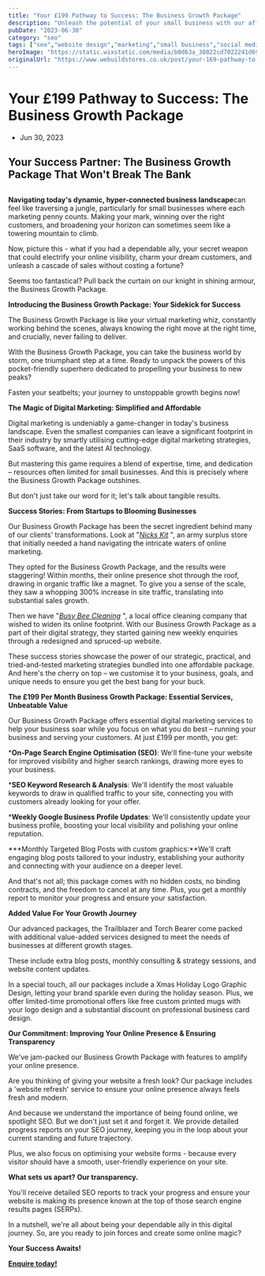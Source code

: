 ```yaml
---
title: "Your £199 Pathway to Success: The Business Growth Package"
description: "Unleash the potential of your small business with our affordable Business Growth Package. Discover a hassle-free pathway to digital marketing success that won't break the bank"
pubDate: "2023-06-30"
category: "seo"
tags: ["seo","website design","marketing","small business","social media"]
heroImage: "https://static.wixstatic.com/media/b0d63a_38822cd7022241d69e887805d0c0cd35~mv2.jpg/v1/fill/w_740,h_420,al_c,q_90,usm_0.66_1.00_0.01,enc_avif,quality_auto/b0d63a_38822cd7022241d69e887805d0c0cd35~mv2.jpg"
originalUrl: "https://www.webuildstores.co.uk/post/your-169-pathway-to-success"
---
```


# Your £199 Pathway to Success: The Business Growth Package

 * Jun 30, 2023

## Your Success Partner: The Business Growth Package That Won't Break The Bank

## 

**Navigating today's dynamic, hyper-connected business landscape**can feel like traversing a jungle, particularly for small businesses where each marketing penny counts. Making your mark, winning over the right customers, and broadening your horizon can sometimes seem like a towering mountain to climb.

Now, picture this - what if you had a dependable ally, your secret weapon that could electrify your online visibility, charm your dream customers, and unleash a cascade of sales without costing a fortune?

Seems too fantastical? Pull back the curtain on our knight in shining armour, the Business Growth Package.

**Introducing the Business Growth Package: Your Sidekick for Success**

The Business Growth Package is like your virtual marketing whiz, constantly working behind the scenes, always knowing the right move at the right time, and crucially, never failing to deliver. 

With the Business Growth Package, you can take the business world by storm, one triumphant step at a time. Ready to unpack the powers of this pocket-friendly superhero dedicated to propelling your business to new peaks? 

Fasten your seatbelts; your journey to unstoppable growth begins now! 

**The Magic of Digital Marketing: Simplified and Affordable**

Digital marketing is undeniably a game-changer in today's business landscape. Even the smallest companies can leave a significant footprint in their industry by smartly utilising cutting-edge digital marketing strategies, SaaS software, and the latest AI technology. 

But mastering this game requires a blend of expertise, time, and dedication – resources often limited for small businesses. And this is precisely where the Business Growth Package outshines. 

But don't just take our word for it; let's talk about tangible results. 

**Success Stories: From Startups to Blooming Businesses**

Our Business Growth Package has been the secret ingredient behind many of our clients' transformations. Look at "[_Nicks Kit_](https://www.nicks-kit.co.uk) ", an army surplus store that initially needed a hand navigating the intricate waters of online marketing. 

They opted for the Business Growth Package, and the results were staggering! Within months, their online presence shot through the roof, drawing in organic traffic like a magnet. To give you a sense of the scale, they saw a whopping 300% increase in site traffic, translating into substantial sales growth. 

Then we have "[_Busy Bee Cleaning_](https://www.busybeecleaning.info) ", a local office cleaning company that wished to widen its online footprint. With our Business Growth Package as a part of their digital strategy, they started gaining new weekly enquiries through a redesigned and spruced-up website. 

These success stories showcase the power of our strategic, practical, and tried-and-tested marketing strategies bundled into one affordable package. And here's the cherry on top – we customise it to your business, goals, and unique needs to ensure you get the best bang for your buck. 

**The £199 Per Month Business Growth Package: Essential Services, Unbeatable Value**

Our Business Growth Package offers essential digital marketing services to help your business soar while you focus on what you do best – running your business and serving your customers. At just £199 per month, you get:

 ***On-Page Search Engine Optimisation (SEO)**: We'll fine-tune your website for improved visibility and higher search rankings, drawing more eyes to your business.

 ***SEO Keyword Research & Analysis**: We'll identify the most valuable keywords to draw in qualified traffic to your site, connecting you with customers already looking for your offer.

 ***Weekly Google Business Profile Updates**: We'll consistently update your business profile, boosting your local visibility and polishing your online reputation.

 ***Monthly Targeted Blog Posts with custom graphics:**We'll craft engaging blog posts tailored to your industry, establishing your authority and connecting with your audience on a deeper level.

And that's not all; this package comes with no hidden costs, no binding contracts, and the freedom to cancel at any time. Plus, you get a monthly report to monitor your progress and ensure your satisfaction. 

**Added Value For Your Growth Journey**

Our advanced packages, the Trailblazer and Torch Bearer come packed with additional value-added services designed to meet the needs of businesses at different growth stages. 

These include extra blog posts, monthly consulting & strategy sessions, and website content updates. 

In a special touch, all our packages include a Xmas Holiday Logo Graphic Design, letting your brand sparkle even during the holiday season. Plus, we offer limited-time promotional offers like free custom printed mugs with your logo design and a substantial discount on professional business card design. 

**Our Commitment: Improving Your Online Presence & Ensuring Transparency**

We've jam-packed our Business Growth Package with features to amplify your online presence. 

Are you thinking of giving your website a fresh look? Our package includes a 'website refresh' service to ensure your online presence always feels fresh and modern. 

And because we understand the importance of being found online, we spotlight SEO. But we don't just set it and forget it. We provide detailed progress reports on your SEO journey, keeping you in the loop about your current standing and future trajectory. 

Plus, we also focus on optimising your website forms - because every visitor should have a smooth, user-friendly experience on your site. 

**What sets us apart? Our transparency.**

You'll receive detailed SEO reports to track your progress and ensure your website is making its presence known at the top of those search engine results pages (SERPs). 

In a nutshell, we're all about being your dependable ally in this digital journey. So, are you ready to join forces and create some online magic?

**Your Success Awaits!**

[**Enquire today!**](https://www.webuildstores.co.uk/contact)
